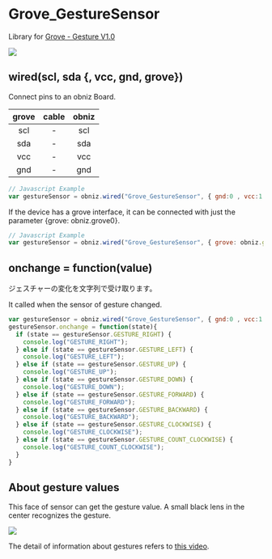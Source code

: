 # Grove_GestureSensor

Library for  [Grove \- Gesture V1\.0](https://wiki.seeedstudio.com/Grove-Gesture_v1.0/)

![](image.jpg)

## wired(scl, sda {, vcc, gnd, grove})

Connect pins to an obniz Board.

| grove | cable | obniz |
|:--:|:--:|:--:|
| scl | - | scl |
| sda | - | sda |
| vcc | - | vcc |
| gnd | - | gnd |


```javascript
// Javascript Example
var gestureSensor = obniz.wired("Grove_GestureSensor", { gnd:0 , vcc:1 , sda:2 , scl:3 });
```
  
If the device has a grove interface, it can be connected with just the parameter {grove: obniz.grove0}.

```javascript
// Javascript Example
var gestureSensor = obniz.wired("Grove_GestureSensor", { grove: obniz.grove0 });
```

## onchange = function(value)

ジェスチャーの変化を文字列で受け取ります。

It called when the sensor of gesture changed.

```javascript
var gestureSensor = obniz.wired("Grove_GestureSensor", { gnd:0 , vcc:1 , sda:2 , scl:3 });
gestureSensor.onchange = function(state){
  if (state == gestureSensor.GESTURE_RIGHT) {
    console.log("GESTURE_RIGHT");
  } else if (state == gestureSensor.GESTURE_LEFT) {
    console.log("GESTURE_LEFT");
  } else if (state == gestureSensor.GESTURE_UP) {
    console.log("GESTURE_UP");
  } else if (state == gestureSensor.GESTURE_DOWN) {
    console.log("GESTURE_DOWN");
  } else if (state == gestureSensor.GESTURE_FORWARD) {
    console.log("GESTURE_FORWARD");
  } else if (state == gestureSensor.GESTURE_BACKWARD) {
    console.log("GESTURE_BACKWARD");
  } else if (state == gestureSensor.GESTURE_CLOCKWISE) {
    console.log("GESTURE_CLOCKWISE");
  } else if (state == gestureSensor.GESTURE_COUNT_CLOCKWISE) {
    console.log("GESTURE_COUNT_CLOCKWISE");
  } 
}
```

## About gesture values

This face of sensor can get the gesture value. A small black lens in the center recognizes the gesture.

![](image2.jpg)

The detail of information about gestures refers to [this video](https://www.youtube.com/watch?v=e3nf-b4W6TY).